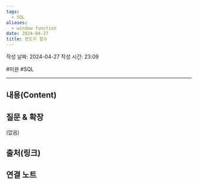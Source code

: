 ```yaml
---
tags:
  - SQL
aliases:
  - window function
date: 2024-04-27
title: 윈도우 함수
---
```

작성 날짜: 2024-04-27
작성 시간: 23:09

#미완 #SQL 

----
## 내용(Content)



## 질문 & 확장

(없음)

## 출처(링크)


## 연결 노트










